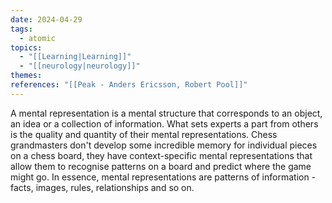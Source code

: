 ```yaml
---
date: 2024-04-29
tags:
  - atomic
topics:
  - "[[Learning|Learning]]"
  - "[[neurology|neurology]]"
themes: 
references: "[[Peak - Anders Ericsson, Robert Pool]]"
---
```

A mental representation is a mental structure that corresponds to an object, an idea or a collection of information. What sets experts a part from others is the quality and quantity of their mental representations. Chess grandmasters don't develop some incredible memory for individual pieces on a chess board, they have context-specific mental representations that allow them to recognise patterns on a board and predict where the game might go. In essence, mental representations are patterns of information - facts, images, rules, relationships and so on.